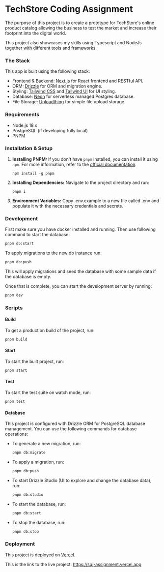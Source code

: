 # TechStore Coding Assignment

The purpose of this project is to create a prototype for TechStore's online product catalog allowing the business to test the market and increase their footprint into the digital world.

This project also showcases my skills using Typescript and NodeJs together with different tools and frameworks.

### The Stack

This app is built using the following stack:

- Frontend & Backend: [Next.js](https://nextjs.org) for React frontend and RESTful API.
- ORM: [Drizzle](https://orm.drizzle.team/) for ORM and migration engine. 
- Styling: [Tailwind CSS](https://tailwindcss.com) and [Tailwind UI](https://tailwindui.com/) for UI styling.
- Database: [Neon](https://neon.tech/) for serverless managed Postgres database.
- File Storage: [Uploadthing](https://uploadthing.com/) for simple file upload storage.

### Requirements

- Node.js 18.x
- PostgreSQL (if developing fully local)
- PNPM 

### Installation & Setup
1. **Installing PNPM:** If you don't have `pnpm` installed, you can install it using `npm`. For more information, refer to the [official documentation](https://pnpm.io/installation).

    ```
    npm install -g pnpm
    ```


2. **Installing Dependencies:** Navigate to the project directory and run:

    ```
    pnpm i
    ```
3. **Environment Variables:** Copy .env.example to a new file called .env and populate it with the necessary credentials and secrets.

### Development

First make sure you have docker installed and running. Then use following command to start the database:

```bash
pnpm db:start
```
To apply migrations to the new db instance run:

```bash
pnpm db:push
```
This will apply migrations and seed the database with some sample data if the database is empty.

Once that is complete, you can start the development server by running:

```bash
pnpm dev
```

### Scripts

#### Build

To get a production build of the project, run:

```bash
pnpm build
```

#### Start

To start the built project, run:

```bash
pnpm start
```

#### Test

To start the test suite on watch mode, run:

```bash
pnpm test
```

#### Database

This project is configured with Drizzle ORM for PostgreSQL database management. You can use the following commands for database operations:

- To generate a new migration, run:
  
  ```bash
  pnpm db:migrate
  ```

- To apply a migration, run:

  ```bash
  pnpm db:push
  ```
- To start Drizzle Studio (UI to explore and change the database data), run:

  ```bash
  pnpm db:studio
  ```
- To start the database, run:

  ```bash
  pnpm db:start
  ```
- To stop the database, run:

  ```bash
  pnpm db:stop
  ```


### Deployment

This project is deployed on [Vercel](https://vercel.com).

This is the link to the live project: https://sqj-assignment.vercel.app




